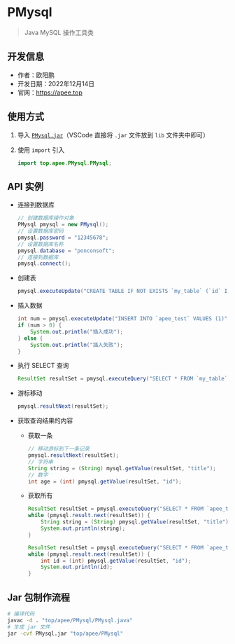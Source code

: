 # PMysql

> Java MySQL 操作工具类

## 开发信息

- 作者：欧阳鹏
- 开发日期：2022年12月14日
- 官网：https://apee.top

## 使用方式

1. 导入 [`PMysql.jar`](https://github.com/oyps/PMysql/releases/download/1.12.14/PMysql.jar)（VSCode 直接将 `.jar` 文件放到 `lib` 文件夹中即可）
2. 使用 `import` 引入

    ```java
    import top.apee.PMysql.PMysql;
    ```

## API 实例

- 连接到数据库

    ```java
    // 创建数据库操作对象
    PMysql pmysql = new PMysql();
    // 设置数据库密码
    pmysql.password = "12345678";
    // 设置数据库名称
    pmysql.database = "ponconsoft";
    // 连接到数据库
    pmysql.connect();
    ```

- 创建表

    ```java
    pmysql.executeUpdate("CREATE TABLE IF NOT EXISTS `my_table` (`id` INT PRIMARY KEY)");
    ```

- 插入数据

    ```java
    int num = pmysql.executeUpdate("INSERT INTO `apee_test` VALUES (1)");
    if (num > 0) {
        System.out.println("插入成功");
    } else {
        System.out.println("插入失败");
    }
    ```

- 执行 SELECT 查询

    ```java
    ResultSet resultSet = pmysql.executeQuery("SELECT * FROM `my_table`");
    ```

- 游标移动

    ```java
    pmysql.resultNext(resultSet);
    ```

- 获取查询结果的内容
  - 获取一条

    ```java
    // 移动游标到下一条记录
    pmysql.resultNext(resultSet);
    // 字符串
    String string = (String) mysql.getValue(resultSet, "title");
    // 数字
    int age = (int) pmysql.getValue(resultSet, "id");
    ```

  - 获取所有

    ```java
    ResultSet resultSet = pmysql.executeQuery("SELECT * FROM `apee_test`");
    while (pmysql.result.next(resultSet)) {
        String string = (String) pmysql.getValue(resultSet, "title");
        System.out.println(string);
    }
    ```

    ```java
    ResultSet resultSet = pmysql.executeQuery("SELECT * FROM `apee_test`");
    while (pmysql.result.next(resultSet)) {
        int id = (int) pmysql.getValue(resultSet, "id");
        System.out.println(id);
    }
    ```

## Jar 包制作流程

```bash
# 编译代码
javac -d . "top/apee/PMysql/PMysql.java"
# 生成 jar 文件
jar -cvf PMysql.jar "top/apee/PMysql"
```